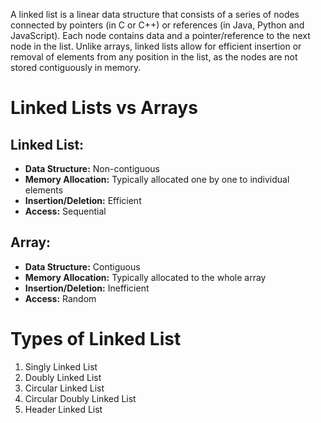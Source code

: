 A linked list is a linear data structure that consists of a series of nodes connected by pointers (in C or C++) or references (in Java, Python and JavaScript). Each node contains data and a pointer/reference to the next node in the list. Unlike arrays, linked lists allow for efficient insertion or removal of elements from any position in the list, as the nodes are not stored contiguously in memory.


# Linked Lists vs Arrays
## **Linked List:**
- **Data Structure:** Non-contiguous
- **Memory Allocation:** Typically allocated one by one to individual elements
- **Insertion/Deletion:** Efficient
- **Access:** Sequential
## **Array:**
- **Data Structure:** Contiguous
- **Memory Allocation:** Typically allocated to the whole array
- **Insertion/Deletion:** Inefficient
- **Access:** Random

# Types of Linked List
1. Singly Linked List
1. Doubly Linked List
1. Circular Linked List
1. Circular Doubly Linked List
1. Header Linked List